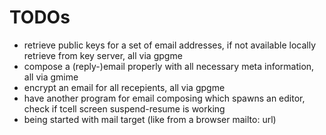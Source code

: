 TODOs
==

- retrieve public keys for a set of email addresses, if not available locally retrieve from key server, all via gpgme
- compose a (reply-)email properly with all necessary meta information, all via gmime
- encrypt an email for all recepients, all via gpgme
- have another program for email composing which spawns an editor, check if tcell screen suspend-resume is working
- being started with mail target (like from a browser mailto: url)

